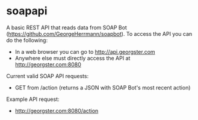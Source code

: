 # soapapi

A basic REST API that reads data from SOAP Bot (https://github.com/GeorgeHerrmann/soapbot).
To access the API you can do the following:
  - In a web browser you can go to http://api.georgster.com
  - Anywhere else must directly access the API at http://georgster.com:8080

Current valid SOAP API requests:
  - GET from /action (returns a JSON with SOAP Bot's most recent action)

Example API request:
  - http://georgster.com:8080/action
